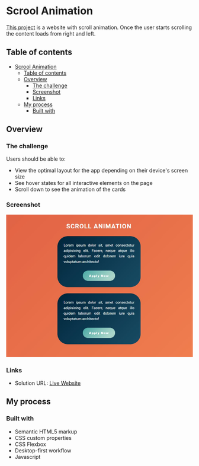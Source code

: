 # Scrool Animation

[This project](https://gurhanalan.github.io/JS-SmallProject-ScrollAnimation/) is a website with scroll animation. Once the user starts scrolling the content loads from right and left.

## Table of contents

- [Scrool Animation](#scrool-animation)
  - [Table of contents](#table-of-contents)
  - [Overview](#overview)
    - [The challenge](#the-challenge)
    - [Screenshot](#screenshot)
    - [Links](#links)
  - [My process](#my-process)
    - [Built with](#built-with)

## Overview

### The challenge

Users should be able to:

-   View the optimal layout for the app depending on their device's screen size
-   See hover states for all interactive elements on the page
-   Scroll down to see the animation of the cards

### Screenshot

![](img/scrollanimation.jpg)

### Links

-   Solution URL: [Live Website](https://gurhanalan.github.io/JS-SmallProject-ScrollAnimation/)

## My process

### Built with

-   Semantic HTML5 markup
-   CSS custom properties
-   CSS Flexbox
-   Desktop-first workflow
-   Javascript

